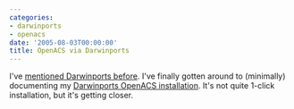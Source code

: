 ```yaml
---
categories:
- darwinports
- openacs
date: '2005-08-03T00:00:00'
title: OpenACS via Darwinports
---
```



I've [mentioned Darwinports before](http://kurup.org/blog/2004/03/08/darwinports). I've finally gotten around to (minimally) documenting my [Darwinports OpenACS installation](http://kurup.org/blog/2004/01/10/openacs-darwinports). It's not quite 1-click installation, but it's getting closer.
